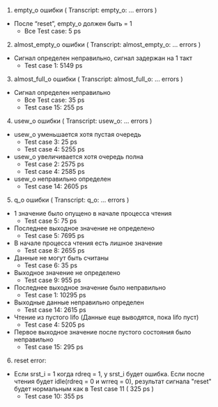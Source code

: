 1) empty_o ошибки ( Transcript: empty_o: ... errors )
- После “reset”, empty_o должен быть = 1
  + Все Test case:  5 ps

2) almost_empty_o ошибки ( Transcript: almost_empty_o: ... errors )
- Сигнал определен неправильно, сигнал задержан на 1 такт
  + Test case 1: 5149 ps

3) almost_full_o ошибки ( Transcript: almost_full_o: ... errors )
- Сигнал определен неправильно
  + Все Test case: 35 ps
  + Test case 15: 255 ps

4) usew_o ошибки ( Transcript: usew_o: ... errors )
- usew_o уменьшается хотя пустая очередь
  + Test case 3: 25 ps
  + Test case 4: 5255 ps
- usew_o увеличивается хотя очередь полна
  + Test case 2: 2575 ps
  + Test case 4: 2585 ps
- usew_o неправильно определен
  + Test case 14: 2605 ps

5) q_o ошибки ( Transcript: q_o: ... errors )
- 1 значение было опущено в начале процесса чтения
  + Test case 5: 75 ps
- Последнее выходное значение не определено
  + Test case 5: 7695 ps
- В начале процесса чтения есть лишное значение
  + Test case 8: 2655 ps
- Данные не могут быть считаны
  + Test case 6: 35 ps
- Выходное значение не определено
  + Test case 9: 955 ps
- Последнее выходное значение было неправильно
  + Test case 1: 10295 ps
- Выходные данные неправильно определен
  + Test case 14: 2615 ps
- Чтение из пустого lifo (Данные еще выводятся, пока lifo пуст)
  + Test case 4: 5205 ps
- Первое выходное значение после пустого состояния было неправильно
  + Test case 15: 295 ps

6) reset error:
- Если srst_i = 1 когда rdreq = 1, у srst_i будет ошибка. Если после чтения будет idle(rdreq = 0 и wrreq = 0), результат сигнала "reset" будет нормальным как в Test case 11 ( 325 ps )
  + Test case 10: 355 ps
 
